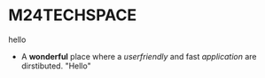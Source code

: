 # M24TECHSPACE
hello
* A **wonderful** place where a _userfriendly_ and fast _application_ are dirstibuted.
"Hello"

```


```
